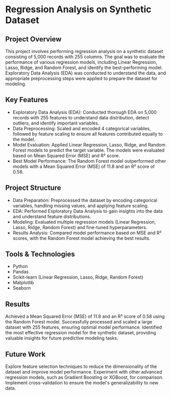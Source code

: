 # Regression Analysis on Synthetic Dataset

## Project Overview
This project involves performing regression analysis on a synthetic dataset consisting of 5,000 records with 255 columns. The goal was to evaluate the performance of various regression models, including Linear Regression, Lasso, Ridge, and Random Forest, and identify the best-performing model. Exploratory Data Analysis (EDA) was conducted to understand the data, and appropriate preprocessing steps were applied to prepare the dataset for modeling.

## Key Features
- Exploratory Data Analysis (EDA): Conducted thorough EDA on 5,000 records with 255 features to understand data distribution, detect outliers, and identify important variables.
- Data Preprocessing: Scaled and encoded 4 categorical variables, followed by feature scaling to ensure all features contributed equally to the model.
- Model Evaluation: Applied Linear Regression, Lasso, Ridge, and Random Forest models to predict the target variable. The models were evaluated based on Mean Squared Error (MSE) and R² score.
- Best Model Performance: The Random Forest model outperformed other models with a Mean Squared Error (MSE) of 11.8 and an R² score of 0.58.

## Project Structure
- Data Preparation: Preprocessed the dataset by encoding categorical variables, handling missing values, and applying feature scaling.
- EDA: Performed Exploratory Data Analysis to gain insights into the data and understand feature distributions.
- Modeling: Evaluated multiple regression models (Linear Regression, Lasso, Ridge, Random Forest) and fine-tuned hyperparameters.
- Results Analysis: Compared model performance based on MSE and R² scores, with the Random Forest model achieving the best results.

## Tools & Technologies
- Python
- Pandas
- Scikit-learn (Linear Regression, Lasso, Ridge, Random Forest)
- Matplotlib
- Seaborn

## Results
Achieved a Mean Squared Error (MSE) of 11.8 and an R² score of 0.58 using the Random Forest model.
Successfully processed and scaled a large dataset with 255 features, ensuring optimal model performance.
Identified the most effective regression model for the synthetic dataset, providing valuable insights for future predictive modeling tasks.

## Future Work
Explore feature selection techniques to reduce the dimensionality of the dataset and improve model performance.
Experiment with other advanced regression models, such as Gradient Boosting or XGBoost, for comparison.
Implement cross-validation to ensure the model's generalizability to new data.
